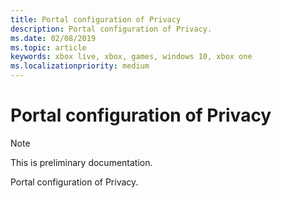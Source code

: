 ```yaml
---
title: Portal configuration of Privacy
description: Portal configuration of Privacy.
ms.date: 02/08/2019
ms.topic: article
keywords: xbox live, xbox, games, windows 10, xbox one
ms.localizationpriority: medium
---
```


# Portal configuration of Privacy

> [!NOTE]
> This is preliminary documentation.

Portal configuration of Privacy.
